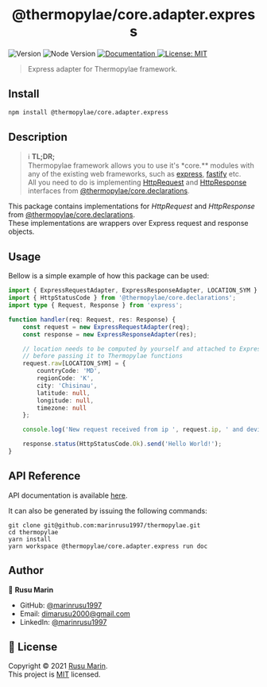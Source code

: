 <h1 align="center">@thermopylae/core.adapter.express</h1>
<p>
  <img alt="Version" src="https://img.shields.io/badge/version-0.0.1-blue.svg?cacheSeconds=2592000" />
  <img alt="Node Version" src="https://img.shields.io/badge/node-%3E%3D16-blue.svg"/>
<a href="https://marinrusu1997.github.io/thermopylae/core.adapter.express/index.html" target="_blank">
  <img alt="Documentation" src="https://img.shields.io/badge/documentation-yes-brightgreen.svg" />
</a>
<a href="https://github.com/marinrusu1997/thermopylae/blob/master/LICENSE" target="_blank">
  <img alt="License: MIT" src="https://img.shields.io/badge/License-MIT-yellow.svg" />
</a>
</p>

> Express adapter for Thermopylae framework.

## Install

```sh
npm install @thermopylae/core.adapter.express
```

## Description

> :information_source: **TL;DR;** <br/>
> Thermopylae framework allows you to use it's \*core.\*\* modules with any of the existing web frameworks,
> such as [express][express-link], [fastify][fastify-link] etc. <br/>
> All you need to do is implementing [HttpRequest][core-declarations-http-request-link] and [HttpResponse][core-declarations-http-response-link]
> interfaces from [@thermopylae/core.declarations][core-declarations-link].

This package contains implementations for _HttpRequest_ and _HttpResponse_ from [@thermopylae/core.declarations][core-declarations-link]. <br/>
These implementations are wrappers over Express request and response objects.

## Usage

Bellow is a simple example of how this package can be used:

```typescript
import { ExpressRequestAdapter, ExpressResponseAdapter, LOCATION_SYM } from '@thermopylae/core.adapter.express';
import { HttpStatusCode } from '@thermopylae/core.declarations';
import type { Request, Response } from 'express';

function handler(req: Request, res: Response) {
	const request = new ExpressRequestAdapter(req);
	const response = new ExpressResponseAdapter(res);

	// location needs to be computed by yourself and attached to Express request object,
	// before passing it to Thermopylae functions
	request.raw[LOCATION_SYM] = {
		countryCode: 'MD',
		regionCode: 'K',
		city: 'Chisinau',
		latitude: null,
		longitude: null,
		timezone: null
	};

	console.log('New request received from ip ', request.ip, ' and device ', JSON.stringify(request.device));

	response.status(HttpStatusCode.Ok).send('Hello World!');
}
```

## API Reference

API documentation is available [here][api-doc-link].

It can also be generated by issuing the following commands:

```shell
git clone git@github.com:marinrusu1997/thermopylae.git
cd thermopylae
yarn install
yarn workspace @thermopylae/core.adapter.express run doc
```

## Author

👤 **Rusu Marin**

- GitHub: [@marinrusu1997](https://github.com/marinrusu1997)
- Email: [dimarusu2000@gmail.com](mailto:dimarusu2000@gmail.com)
- LinkedIn: [@marinrusu1997](https://www.linkedin.com/in/rusu-marin-1638b0156/)

## 📝 License

Copyright © 2021 [Rusu Marin](https://github.com/marinrusu1997). <br/>
This project is [MIT](https://github.com/marinrusu1997/thermopylae/blob/master/LICENSE) licensed.

[api-doc-link]: https://marinrusu1997.github.io/thermopylae/core.adapter.express/index.html
[core-declarations-link]: https://marinrusu1997.github.io/thermopylae/core.declarations/index.html
[express-link]: https://expressjs.com/
[fastify-link]: https://www.fastify.io/
[core-declarations-http-request-link]: https://marinrusu1997.github.io/thermopylae/core.declarations/interfaces/http_request.httprequest.html
[core-declarations-http-response-link]: https://marinrusu1997.github.io/thermopylae/core.declarations/interfaces/http_response.httpresponse.html
